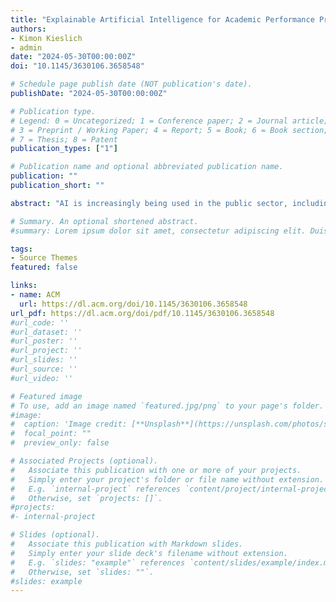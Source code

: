 ```yaml
---
title: "Explainable Artificial Intelligence for Academic Performance Prediction. An Experimental Study on the Impact of Accuracy and Simplicity of Decision Trees on Causability and Fairness Perceptions"
authors:
- Kimon Kieslich
- admin
date: "2024-05-30T00:00:00Z"
doi: "10.1145/3630106.3658548"

# Schedule page publish date (NOT publication's date).
publishDate: "2024-05-30T00:00:00Z"

# Publication type.
# Legend: 0 = Uncategorized; 1 = Conference paper; 2 = Journal article;
# 3 = Preprint / Working Paper; 4 = Report; 5 = Book; 6 = Book section;
# 7 = Thesis; 8 = Patent
publication_types: ["1"]

# Publication name and optional abbreviated publication name.
publication: ""
publication_short: ""

abstract: "AI is increasingly being used in the public sector, including public security. In this context, the use of AI-powered remote biometric identification (RBI) systems is a much-discussed technology. RBI systems are used to identify criminal activity in public spaces, but at the same time they are criticised for inheriting biases and violating fundamental human rights. As a result, the use of RBI poses risks to society. It is therefore important to ensure that such systems are developed in the public interest, which means that any technology that is deployed for public use needs to be scrutinised. While there is a broad consensus among business leaders, policymakers and scientists that AI must be developed in an ethical and trustworthy manner, scholars have argued that ethical guidelines do not guarantee ethical AI, but rather prevent stronger regulation of AI for the Common Good. As a possible counterweight, public opinion can have a decisive influence on policymakers (e.g. through voter demands) to establish boundaries and conditions under which AI systems should be used – if at all. However, we know little about the conditions that lead to regulatory demand for AI systems. In this study, we focus on the role of trust in AI as well as trust in law enforcement as potential factors that may lead to demands for regulation of AI technology. In addition, we explore the mediating effects of discrimination perceptions regarding RBI. We test the effects on four different use cases of RBI varying the temporal aspect (real-time vs. post hoc analysis) and purpose of use (persecution of criminals vs. safeguarding public events) in a survey among German citizens. We found that German citizens do not differentiate between the different modes of application in terms of their demand for RBI regulation. Furthermore, we show that perceptions of discrimination lead to a demand for stronger regulation, while trust in AI and trust in law enforcement lead to opposite effects in terms of demand for a ban on RBI systems."

# Summary. An optional shortened abstract.
#summary: Lorem ipsum dolor sit amet, consectetur adipiscing elit. Duis posuere tellus ac convallis placerat. Proin tincidunt magna sed ex sollicitudin condimentum.

tags:
- Source Themes
featured: false

links:
- name: ACM
  url: https://dl.acm.org/doi/10.1145/3630106.3658548
url_pdf: https://dl.acm.org/doi/pdf/10.1145/3630106.3658548
#url_code: ''
#url_dataset: ''
#url_poster: ''
#url_project: ''
#url_slides: ''
#url_source: ''
#url_video: ''

# Featured image
# To use, add an image named `featured.jpg/png` to your page's folder. 
#image:
#  caption: 'Image credit: [**Unsplash**](https://unsplash.com/photos/s9CC2SKySJM)'
#  focal_point: ""
#  preview_only: false

# Associated Projects (optional).
#   Associate this publication with one or more of your projects.
#   Simply enter your project's folder or file name without extension.
#   E.g. `internal-project` references `content/project/internal-project/index.md`.
#   Otherwise, set `projects: []`.
#projects:
#- internal-project

# Slides (optional).
#   Associate this publication with Markdown slides.
#   Simply enter your slide deck's filename without extension.
#   E.g. `slides: "example"` references `content/slides/example/index.md`.
#   Otherwise, set `slides: ""`.
#slides: example
---
```

